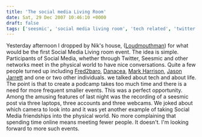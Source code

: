 ```yaml
---
title: 'The social media Living Room'
date: Sat, 29 Dec 2007 10:46:10 +0000
draft: false
tags: ['seesmic', 'social media living room', 'tech related', 'twitter']
---
```


Yesterday afternoon I dropped by Nik's house, ([Loudmouthman](http://www.twitter.com/loudmouthman)) for what would be the first Social Media Living room event. The idea is simple. Participants of Social Media, whether through Twitter, Seesmic and other networks meet in the physical world to have nice conversations. Quite a few people turned up including [Fred2baro](http://www.twitter.com/fred2baro), [Danacea](http://www.twitter.com/danacea), [Mark Harrison](http://twitter.com/MarkHarrisonUK), [Jason Jarrett](http://www.twitter.com/jasonjarrett) and one or two other individuals. we talked about tech and about life. The point is that to create a podcamp takes too much time and there is a need for more frequent smaller events. This was a perfect opportunity. Among the amusing features of last night was the recording of a seesmic post via three laptops, three accounts and three webcams. We joked about which camera to look into and it was yet another example of taking Social Media friendships into the physical world. No more complaining that spending time online means meeting fewer people. It doesn't. I'm looking forward to more such events.